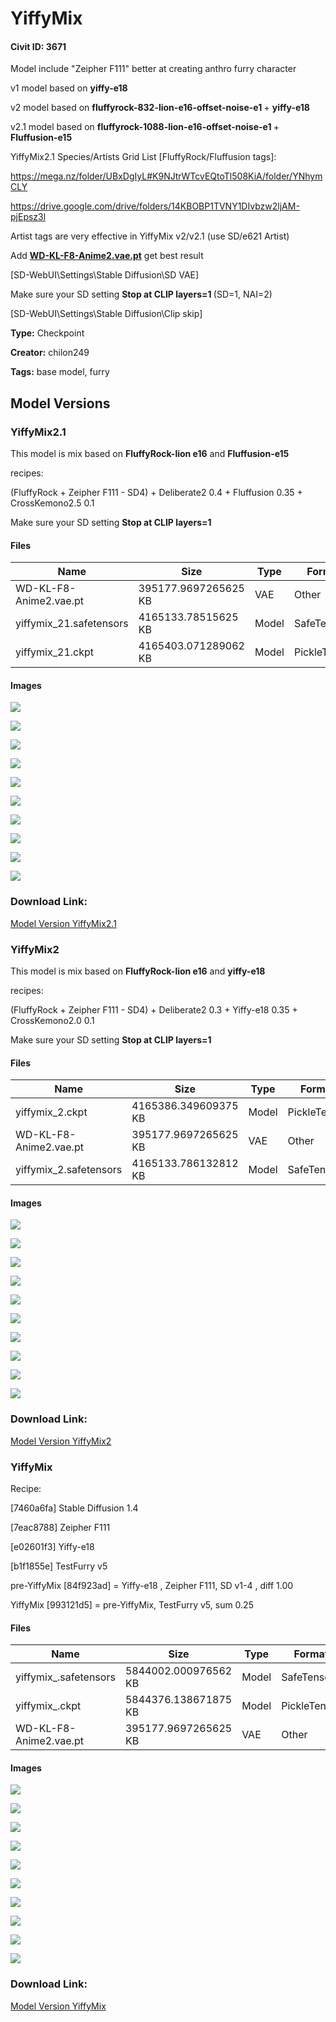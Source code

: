 # YiffyMix

#### Civit ID: 3671

<p>Model include "Zeipher F111" better at creating anthro furry character</p><p>v1 model based on <strong>yiffy-e18</strong></p><p>v2 model based on <strong>fluffyrock-832-lion-e16-offset-noise-e1 </strong>+ <strong>yiffy-e18</strong></p><p>v2.1 model based on <strong>fluffyrock-1088-lion-e16-offset-noise-e1 </strong>+ <strong>Fluffusion-e15</strong></p><p>YiffyMix2.1 Species/Artists Grid List [FluffyRock/Fluffusion tags]:</p><p><a target="_blank" rel="ugc" href="https://mega.nz/folder/UBxDgIyL#K9NJtrWTcvEQtoTl508KiA/folder/YNhymCLY">https://mega.nz/folder/UBxDgIyL#K9NJtrWTcvEQtoTl508KiA/folder/YNhymCLY</a></p><p><a target="_blank" rel="ugc" href="https://drive.google.com/drive/folders/14KBOBP1TVNY1DIvbzw2ljAM-pjEpsz3l">https://drive.google.com/drive/folders/14KBOBP1TVNY1DIvbzw2ljAM-pjEpsz3l</a></p><p>Artist tags are very effective in YiffyMix v2/v2.1 (use SD/e621 Artist)</p><p>Add <a target="_blank" rel="ugc" href="http://WD-KL-F8-Anime2.vae.pt"><strong>WD-KL-F8-Anime2.vae.pt</strong></a> get best result</p><p>[SD-WebUI\Settings\Stable Diffusion\SD VAE]</p><p>Make sure your SD setting <strong>Stop at CLIP layers=1 </strong>(SD=1, NAI=2)</p><p>[SD-WebUI\Settings\Stable Diffusion\Clip skip]</p>

**Type:** Checkpoint

**Creator:** chilon249

**Tags:** base model, furry

## Model Versions

### YiffyMix2.1

<p>This model is mix based on <strong>FluffyRock-lion e16</strong> and <strong>Fluffusion-e15</strong></p><p>recipes:</p><p>(FluffyRock + Zeipher F111 - SD4) + Deliberate2 0.4 + Fluffusion 0.35 + CrossKemono2.5 0.1</p><p>Make sure your SD setting <strong>Stop at CLIP layers=1</strong></p>

#### Files

| Name | Size | Type | Format | Download Url | AutoV1 | AutoV2 | SHA256 | CRC32 | BLAKE3 |
| --- | --- | --- | --- | --- | --- | --- | --- | --- | --- |
| WD-KL-F8-Anime2.vae.pt | 395177.9697265625 KB | VAE | Other | https://civitai.com/api/download/models/65078?type=VAE&format=Other | 9F45927E | DF3C506E51 | DF3C506E51B7EE1D7B5A6A2BB7142D47D488743C96AA778AFB0F53A2CDC2D38D | CDC8E084 | 1C1C17EC74EB5758F1F85BADDA885C2A2B07B9F0A81B6420AC3ABF2BB06FD2C1 |
| yiffymix_21.safetensors | 4165133.78515625 KB | Model | SafeTensor | https://civitai.com/api/download/models/65078 | B2569157 | 699429EDAD | 699429EDADB9B3ED0FDA1E7E047BC769A2AFA81721FC7593C4B491CEB13C2F0D | 8FF51875 | A94201B9B337489AB7EF2724CCDDD415704112032C6D7BD2DC1DF428AC43BD21 |
| yiffymix_21.ckpt | 4165403.071289062 KB | Model | PickleTensor | https://civitai.com/api/download/models/65078?type=Model&format=PickleTensor&size=pruned&fp=fp32 | 88AFEA6A | A934C76C19 | A934C76C19C063B4EB3320E5F26AF4D2DABB58D48AD4D9CAA841463A12903D35 | 1AD417D5 | 734BFDAA60FD2C6621B565CDF8063E172179F2F74DEE78DD9131EE2628E0EAD3 |

#### Images

<p><img src="https://image.civitai.com/xG1nkqKTMzGDvpLrqFT7WA/cd0247cf-055d-433b-b2fa-4b97e23e474b/width=450/720843.jpeg" /></p>

<p><img src="https://image.civitai.com/xG1nkqKTMzGDvpLrqFT7WA/e3d0449b-c927-4f50-8b5c-ae34e9ec842f/width=450/720287.jpeg" /></p>

<p><img src="https://image.civitai.com/xG1nkqKTMzGDvpLrqFT7WA/d1eb5102-5e51-472b-8f56-ddb7909ef5aa/width=450/720286.jpeg" /></p>

<p><img src="https://image.civitai.com/xG1nkqKTMzGDvpLrqFT7WA/7dbbf06a-f217-407b-9295-b840f28e8e60/width=450/720289.jpeg" /></p>

<p><img src="https://image.civitai.com/xG1nkqKTMzGDvpLrqFT7WA/fd09e6e7-0350-4dce-ba98-3ad19a1e6ea4/width=450/720285.jpeg" /></p>

<p><img src="https://image.civitai.com/xG1nkqKTMzGDvpLrqFT7WA/b5ea765e-56e2-4694-8303-a73125b5116b/width=450/720283.jpeg" /></p>

<p><img src="https://image.civitai.com/xG1nkqKTMzGDvpLrqFT7WA/0236f4c7-7706-417e-83a7-2addd1a2f42d/width=450/720281.jpeg" /></p>

<p><img src="https://image.civitai.com/xG1nkqKTMzGDvpLrqFT7WA/9a56f4cf-1f33-4aa4-b242-6bdcb096683d/width=450/720278.jpeg" /></p>

<p><img src="https://image.civitai.com/xG1nkqKTMzGDvpLrqFT7WA/c8a419e6-723f-4a77-890d-198a8be6be8c/width=450/720280.jpeg" /></p>

<p><img src="https://image.civitai.com/xG1nkqKTMzGDvpLrqFT7WA/238d4da5-ed92-4ac8-99ee-4aaa6c7f125f/width=450/720288.jpeg" /></p>

### Download Link:

[Model Version YiffyMix2.1](https://civitai.com/api/download/models/65078)

### YiffyMix2

<p>This model is mix based on <strong>FluffyRock-lion e16</strong> and <strong>yiffy-e18</strong></p><p>recipes:</p><p>(FluffyRock + Zeipher F111 - SD4) + Deliberate2 0.3 + Yiffy-e18 0.35 + CrossKemono2.0 0.1</p><p>Make sure your SD setting <strong>Stop at CLIP layers=1</strong></p>

#### Files

| Name | Size | Type | Format | Download Url | AutoV1 | AutoV2 | SHA256 | CRC32 | BLAKE3 |
| --- | --- | --- | --- | --- | --- | --- | --- | --- | --- |
| yiffymix_2.ckpt | 4165386.349609375 KB | Model | PickleTensor | https://civitai.com/api/download/models/40968?type=Model&format=PickleTensor&size=pruned&fp=fp32 | 4DFF27E0 | D83A51B26F | D83A51B26F9D6A4B046D48734233110E308425D34BAB92856A72FC7DCF70D90C | C7194E20 | 3CF5B94A4F066D929FEEC1BF8C1661D5F7E605E695EA244BA7859CDA9F8557BE |
| WD-KL-F8-Anime2.vae.pt | 395177.9697265625 KB | VAE | Other | https://civitai.com/api/download/models/40968?type=VAE&format=Other | 9F45927E | DF3C506E51 | DF3C506E51B7EE1D7B5A6A2BB7142D47D488743C96AA778AFB0F53A2CDC2D38D | CDC8E084 | 1C1C17EC74EB5758F1F85BADDA885C2A2B07B9F0A81B6420AC3ABF2BB06FD2C1 |
| yiffymix_2.safetensors | 4165133.786132812 KB | Model | SafeTensor | https://civitai.com/api/download/models/40968 | 5E650F19 | F9DEEE3F9C | F9DEEE3F9C4B64A5FF909B4CB6D78B5BA0D25394BA84D77D5829F53804D43279 | EB47E627 | 3A6822FEAC76D61398DFF2EC2B1BDDCFAE933DB160E29A76BA733E8CF9571E7F |

#### Images

<p><img src="https://image.civitai.com/xG1nkqKTMzGDvpLrqFT7WA/93ccf073-8584-47ce-3934-10aec4cfcf00/width=450/451913.jpeg" /></p>

<p><img src="https://image.civitai.com/xG1nkqKTMzGDvpLrqFT7WA/e01e1271-1463-4038-efdd-0e33b33ab200/width=450/452558.jpeg" /></p>

<p><img src="https://image.civitai.com/xG1nkqKTMzGDvpLrqFT7WA/8e9f2ca8-f2a4-4128-9b1c-dd0263a58300/width=450/451902.jpeg" /></p>

<p><img src="https://image.civitai.com/xG1nkqKTMzGDvpLrqFT7WA/da141b29-d3a1-49e4-f07a-8e1ad5104800/width=450/451909.jpeg" /></p>

<p><img src="https://image.civitai.com/xG1nkqKTMzGDvpLrqFT7WA/0090d0a2-d1a7-4876-56bd-5ae159eae500/width=450/452004.jpeg" /></p>

<p><img src="https://image.civitai.com/xG1nkqKTMzGDvpLrqFT7WA/a67c2437-1251-41d8-995c-e92e2f0e4000/width=450/451910.jpeg" /></p>

<p><img src="https://image.civitai.com/xG1nkqKTMzGDvpLrqFT7WA/48af9277-0513-430b-88ce-7a38ecc94900/width=450/452007.jpeg" /></p>

<p><img src="https://image.civitai.com/xG1nkqKTMzGDvpLrqFT7WA/9c7965d3-5eea-47a8-9d9f-2d4f23539800/width=450/451914.jpeg" /></p>

<p><img src="https://image.civitai.com/xG1nkqKTMzGDvpLrqFT7WA/34f6ace1-5cdb-4ed5-8fbb-df42975dfa00/width=450/451900.jpeg" /></p>

<p><img src="https://image.civitai.com/xG1nkqKTMzGDvpLrqFT7WA/f01bc49b-0a28-4e38-8cde-657aee917300/width=450/451947.jpeg" /></p>

### Download Link:

[Model Version YiffyMix2](https://civitai.com/api/download/models/40968)

### YiffyMix

<p>Recipe:</p><p>[7460a6fa] Stable Diffusion 1.4</p><p>[7eac8788] Zeipher F111</p><p>[e02601f3] Yiffy-e18</p><p>[b1f1855e] TestFurry v5</p><p>pre-YiffyMix [84f923ad] = Yiffy-e18 , Zeipher F111, SD v1-4 , diff 1.00</p><p>YiffyMix [993121d5] = pre-YiffyMix, TestFurry v5, sum 0.25</p>

#### Files

| Name | Size | Type | Format | Download Url | AutoV1 | AutoV2 | SHA256 | CRC32 | BLAKE3 |
| --- | --- | --- | --- | --- | --- | --- | --- | --- | --- |
| yiffymix_.safetensors | 5844002.000976562 KB | Model | SafeTensor | https://civitai.com/api/download/models/4053 | E3F7FA29 | D6DEB44E68 | D6DEB44E68C108AAD3CB5038C7E15AF69C8CAA191E9346EB2EA4698DF040BBE8 | 14673570 | F9F3F2202BB8246FDC398E3190D8D2C1584A9CA103BB7CE6257229F8EE866C68 |
| yiffymix_.ckpt | 5844376.138671875 KB | Model | PickleTensor | https://civitai.com/api/download/models/4053?type=Model&format=PickleTensor&size=full&fp=fp16 | 993121D5 | 35988C20AE | 35988C20AE40895B9A2DBE72300531EFAE5F7BA2BA80A9F61142B5474CC71360 | 04F1CB80 | 340D7EC40E5232D68F6AAE8939E4033F05E333592F289E5423C580595E0EBE49 |
| WD-KL-F8-Anime2.vae.pt | 395177.9697265625 KB | VAE | Other | https://civitai.com/api/download/models/4053?type=VAE&format=Other | 9F45927E | DF3C506E51 | DF3C506E51B7EE1D7B5A6A2BB7142D47D488743C96AA778AFB0F53A2CDC2D38D | CDC8E084 | 1C1C17EC74EB5758F1F85BADDA885C2A2B07B9F0A81B6420AC3ABF2BB06FD2C1 |

#### Images

<p><img src="https://image.civitai.com/xG1nkqKTMzGDvpLrqFT7WA/f7fad94c-f7e3-499d-c2e1-dde03a2d2000/width=450/25477.jpeg" /></p>

<p><img src="https://image.civitai.com/xG1nkqKTMzGDvpLrqFT7WA/29420030-85c0-49f9-f15c-0dac79c36b00/width=450/25475.jpeg" /></p>

<p><img src="https://image.civitai.com/xG1nkqKTMzGDvpLrqFT7WA/7e0a9f21-e9bc-4aa3-c2b1-3f6bffe38800/width=450/25474.jpeg" /></p>

<p><img src="https://image.civitai.com/xG1nkqKTMzGDvpLrqFT7WA/84d88bf6-dc76-4937-af17-34e0642fda00/width=450/25473.jpeg" /></p>

<p><img src="https://image.civitai.com/xG1nkqKTMzGDvpLrqFT7WA/04399431-f9d2-4424-3c1f-97803e91b400/width=450/25472.jpeg" /></p>

<p><img src="https://image.civitai.com/xG1nkqKTMzGDvpLrqFT7WA/44994207-398b-4503-fa3b-ac4e4149ba00/width=450/25470.jpeg" /></p>

<p><img src="https://image.civitai.com/xG1nkqKTMzGDvpLrqFT7WA/0a0b0aed-183d-44ce-23c4-aa4e4bb91700/width=450/29049.jpeg" /></p>

<p><img src="https://image.civitai.com/xG1nkqKTMzGDvpLrqFT7WA/1556056c-39ce-4c98-8cad-508b3b5d7300/width=450/29048.jpeg" /></p>

<p><img src="https://image.civitai.com/xG1nkqKTMzGDvpLrqFT7WA/5835932a-acde-46b6-2d6a-ff74a70ddd00/width=450/29047.jpeg" /></p>

<p><img src="https://image.civitai.com/xG1nkqKTMzGDvpLrqFT7WA/2a22b5d0-f5ff-4c69-be47-1510e6dc7e00/width=450/29046.jpeg" /></p>

### Download Link:

[Model Version YiffyMix](https://civitai.com/api/download/models/4053)

